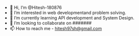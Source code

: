- 👋 Hi, I’m @Hitesh-180876
- 👀 I’m interested in web developmentand problem solving.
- 🌱 I’m currently learning API development and System Design.
- 💞️ I’m looking to collaborate on #######
- 📫 How to reach me - hitesh97sh@gmail.com 

<!---
Hitesh-180876/Hitesh-180876 is a ✨ special ✨ repository because its `README.md` (this file) appears on your GitHub profile.
You can click the Preview link to take a look at your changes.
--->
